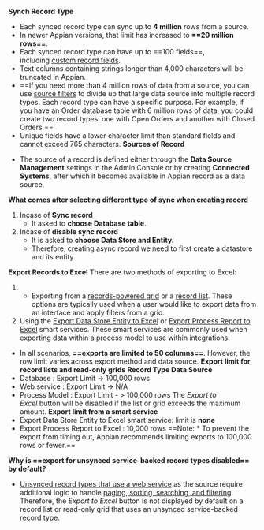 **Synch Record Type**
 - Each synced record type can sync up to **4 million** rows from a source.
 - In newer Appian versions, that limit has increased to **==20 million rows==**.
 - Each synced record type can have up to ==100 fields==, including [custom record fields](https://docs.appian.com/suite/help/24.1/custom-record-fields.html).
 - Text columns containing strings longer than 4,000 characters will be truncated in Appian.
 - ==If you need more than 4 million rows of data from a source, you can use [source filters](https://docs.appian.com/suite/help/24.1/records-filter-source-data.html) to divide up that large data source into multiple record types. Each record type can have a specific purpose. For example, if you have an Order database table with 6 million rows of data, you could create two record types: one with Open Orders and another with Closed Orders.==
- Unique fields have a lower character limit than standard fields and cannot exceed 765 characters.
**Sources of Record**
 *  The source of a record is defined either through the **Data Source Management** settings in the Admin Console or by creating **Connected Systems**, after which it becomes available in Appian record as a data source.

**What comes after selecting different type of sync when creating record**
1. Incase of **Sync record**
	  - It asked to **choose Database table**.
2. Incase of **disable sync record**
	 - It is asked to **choose Data Store and Entity.**
	 - Therefore, creating async record we need to first create a datastore and its entity.

 **Export Records to Excel**
 There are two methods of exporting to Excel:
 1. - Exporting from a [records-powered grid](https://docs.appian.com/suite/help/25.3/Paging_Grid_Component.html#using-records-powered-grids) or a [record list](https://docs.appian.com/suite/help/25.3/record-list.html#add-an-export-to-excel-button). These options are typically used when a user would like to export data from an interface and apply filters from a grid.
 2. Using the [Export Data Store Entity to Excel](https://docs.appian.com/suite/help/25.3/Export_To_Excel_Smart_Service.html) or [Export Process Report to Excel](https://docs.appian.com/suite/help/25.3/Export_Process_Report_Excel_Smart_Service.html) smart services. These smart services are commonly used when exporting data within a process model to use within integrations.
  - In all scenarios, **==exports are limited to 50 columns==**. However, the row limit varies across export method and data source.
**Export limit for record lists and read-only grids**
 **Record Type Data Source**
 - Database : Export Limit -> 100,000 rows
 - Web service : Export Limit  -> N/A
 - Process Model : Export Limit  - > 100,000 rows
The _Export to Excel_ button will be disabled if the list or grid exceeds the maximum amount.
**Export limit from a smart service**
 - Export Data Store Entity to Excel smart service: limit is **none**
 - Export Process Report to Excel : 10,000 rows
==Note: * To prevent the export from timing out, Appian recommends limiting exports to 100,000 rows or fewer.==

**Why is ==export for unsynced service-backed record types disabled== by default?**
 - [Unsynced record types that use a web service](https://docs.appian.com/suite/help/25.3/configure-record-data-source.html#unsynced-web-service) as the source require additional logic to handle [paging, sorting, searching, and filtering](https://docs.appian.com/suite/help/25.3/configure-record-data-source.html#unsynced-web-service). Therefore, the _Export to Excel_ button is not displayed by default on a record list or read-only grid that uses an unsynced service-backed record type.

